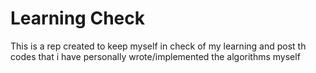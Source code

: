 # Learning Check
 This is a rep created to keep myself in check of my learning and post th codes that i have personally wrote/implemented the algorithms myself
